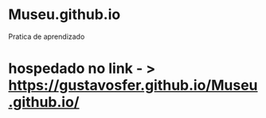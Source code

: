 # Museu.github.io
Pratica de aprendizado
# hospedado no link - > https://gustavosfer.github.io/Museu.github.io/
